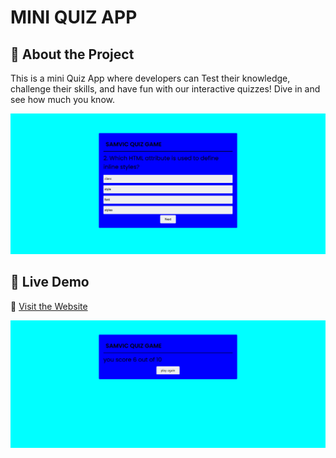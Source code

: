 # MINI QUIZ APP


## 🌟 About the Project  
This is a mini Quiz App where developers can Test their knowledge, challenge their skills, and have fun with our interactive quizzes! Dive in and see how much you know.


![Project Preview](./images/img1.png)



## 🚀 Live Demo  
🔗 [Visit the Website](https://mini-quiz-app-eta.vercel.app/)


![Project Preview](./images/img2.png)









